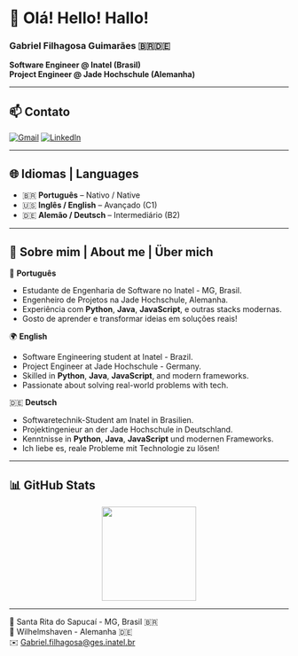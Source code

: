 # 👋 Olá! Hello! Hallo!

### Gabriel Filhagosa Guimarães 🇧🇷🇩🇪  
**Software Engineer @ Inatel (Brasil)**  
**Project Engineer @ Jade Hochschule (Alemanha)**  

---

## 📫 Contato

[![Gmail]([https://img.shields.io/badge/-Gmail-%23333?style=for-the-badge&logo=gmail&logoColor=white)](mailto:Gabriel.filhagosa@ges.inatel.br](https://mail.google.com/mail/u/0/#inbox))
[![LinkedIn]([https://img.shields.io/badge/-LinkedIn-%230077B5?style=for-the-badge&logo=linkedin&logoColor=white)](https://www.linkedin.com/in/seu-linkedin-aqui](https://www.linkedin.com/in/gabriel-guimaraes-54970a250/))

---

## 🌐 Idiomas | Languages

- 🇧🇷 **Português** – Nativo / Native  
- 🇺🇸 **Inglês / English** – Avançado (C1)  
- 🇩🇪 **Alemão / Deutsch** – Intermediário (B2)

---

## 🧠 Sobre mim | About me | Über mich

🔧 **Português**  
- Estudante de Engenharia de Software no Inatel - MG, Brasil.  
- Engenheiro de Projetos na Jade Hochschule, Alemanha.  
- Experiência com **Python**, **Java**, **JavaScript**, e outras stacks modernas.  
- Gosto de aprender e transformar ideias em soluções reais!

🌍 **English**  
- Software Engineering student at Inatel - Brazil.  
- Project Engineer at Jade Hochschule - Germany.  
- Skilled in **Python**, **Java**, **JavaScript**, and modern frameworks.  
- Passionate about solving real-world problems with tech.

🇩🇪 **Deutsch**  
- Softwaretechnik-Student am Inatel in Brasilien.  
- Projektingenieur an der Jade Hochschule in Deutschland.  
- Kenntnisse in **Python**, **Java**, **JavaScript** und modernen Frameworks.  
- Ich liebe es, reale Probleme mit Technologie zu lösen!

---

## 📊 GitHub Stats

<div align="center">
  <img height="170em" src="https://github-readme-stats.vercel.app/api/top-langs/?username=GabrielGuimaraes12&layout=compact&langs_count=7&theme=tokyonight"/>
</div>


---

📍 Santa Rita do Sapucaí - MG, Brasil 🇧🇷  
📍 Wilhelmshaven - Alemanha 🇩🇪  
✉️ Gabriel.filhagosa@ges.inatel.br
